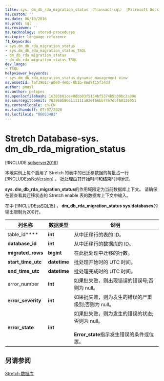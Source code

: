 ```yaml
---
title: sys. dm_db_rda_migration_status （Transact-sql） |Microsoft Docs
ms.custom: ''
ms.date: 06/10/2016
ms.prod: sql
ms.reviewer: ''
ms.technology: stored-procedures
ms.topic: language-reference
f1_keywords:
- sys.dm_db_rda_migration_status
- sys.dm_db_rda_migration_status_TSQL
- dm_db_rda_migration_status
- dm_db_rda_migration_status_TSQL
dev_langs:
- TSQL
helpviewer_keywords:
- sys.dm_db_rda_migration_status dynamic management view
ms.assetid: faf3901c-a0e0-4e0c-8b1b-86d9f15f34dd
author: pmasl
ms.author: pelopes
ms.openlocfilehash: 1e383b01ce40dbb03f5134bf5374b9b39bc2a99e
ms.sourcegitcommit: 703968b86a111111a82ef66bb7467dbf68126051
ms.contentlocale: zh-CN
ms.lasthandoff: 07/07/2020
ms.locfileid: "86053483"
---
```

# <a name="stretch-database---sysdm_db_rda_migration_status"></a>Stretch Database-sys. dm_db_rda_migration_status
[!INCLUDE [sqlserver2016](../../includes/applies-to-version/sqlserver2016.md)]

  本地实例上每个启用了 Stretch 的表中的已迁移数据的每批占一行 [!INCLUDE[ssNoVersion](../../includes/ssnoversion-md.md)] 。 批处理由其开始时间和结束时间标识。  
  
 **sys. dm_db_rda_migration_status**的作用域限定为当前数据库上下文。 请确保在要查看其迁移状态的 Stretch enable 表的数据库上下文中输入。  
  
 在中 [!INCLUDE[ssSQL15](../../includes/sssql15-md.md)] ， **dm_db_rda_migration_status sys.databases**的输出限制为200行。  
  
|列名称|数据类型|说明|  
|-----------------|---------------|-----------------|  
|table_id****|**int**|从中迁移行的表的 ID。|  
|**database_id**|**int**|从中迁移行的数据库的 ID。|  
|**migrated_rows**|**bigint**|在此批处理中迁移的行数。|  
|**start_time_utc**|**datetime**|批处理开始时的 UTC 时间。|  
|**end_time_utc**|**datetime**|批处理完成时的 UTC 时间。|  
|error_number |**int**|如果批失败，则出现错误的错误号;否则为 null。|  
|**error_severity**|**int**|如果批失败，则为发生的错误的严重级别;否则为 null。|  
|**error_state**|**int**|如果批失败，则为发生的错误的状态;否则为 null。<br /><br /> **Error_state**指示发生错误的条件或位置。|  
  
## <a name="see-also"></a>另请参阅  
 [Stretch 数据库](../../sql-server/stretch-database/stretch-database.md)  
  
  
